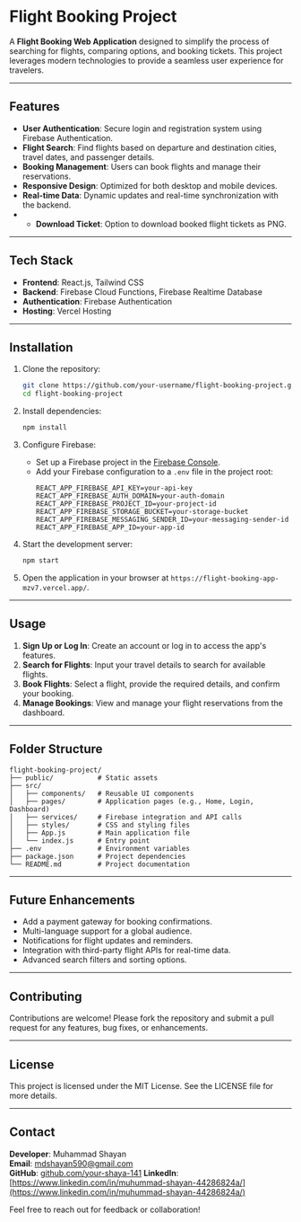 # Flight Booking Project

A **Flight Booking Web Application** designed to simplify the process of searching for flights, comparing options, and booking tickets. This project leverages modern technologies to provide a seamless user experience for travelers.

---

## Features

- **User Authentication**: Secure login and registration system using Firebase Authentication.
- **Flight Search**: Find flights based on departure and destination cities, travel dates, and passenger details.
- **Booking Management**: Users can book flights and manage their reservations.
- **Responsive Design**: Optimized for both desktop and mobile devices.
- **Real-time Data**: Dynamic updates and real-time synchronization with the backend.
- - **Download Ticket**: Option to download booked flight tickets as PNG.

---

## Tech Stack

- **Frontend**: React.js, Tailwind CSS
- **Backend**: Firebase Cloud Functions, Firebase Realtime Database
- **Authentication**: Firebase Authentication
- **Hosting**: Vercel Hosting

---

## Installation

1. Clone the repository:
   ```bash
   git clone https://github.com/your-username/flight-booking-project.git
   cd flight-booking-project
   ```

2. Install dependencies:
   ```bash
   npm install
   ```

3. Configure Firebase:
   - Set up a Firebase project in the [Firebase Console](https://console.firebase.google.com/).
   - Add your Firebase configuration to a `.env` file in the project root:
     ```env
     REACT_APP_FIREBASE_API_KEY=your-api-key
     REACT_APP_FIREBASE_AUTH_DOMAIN=your-auth-domain
     REACT_APP_FIREBASE_PROJECT_ID=your-project-id
     REACT_APP_FIREBASE_STORAGE_BUCKET=your-storage-bucket
     REACT_APP_FIREBASE_MESSAGING_SENDER_ID=your-messaging-sender-id
     REACT_APP_FIREBASE_APP_ID=your-app-id
     ```

4. Start the development server:
   ```bash
   npm start
   ```

5. Open the application in your browser at `https://flight-booking-app-mzv7.vercel.app/`.

---

## Usage

1. **Sign Up or Log In**: Create an account or log in to access the app's features.
2. **Search for Flights**: Input your travel details to search for available flights.
3. **Book Flights**: Select a flight, provide the required details, and confirm your booking.
4. **Manage Bookings**: View and manage your flight reservations from the dashboard.

---

## Folder Structure

```plaintext
flight-booking-project/
├── public/           # Static assets
├── src/
│   ├── components/   # Reusable UI components
│   ├── pages/        # Application pages (e.g., Home, Login, Dashboard)
│   ├── services/     # Firebase integration and API calls
│   ├── styles/       # CSS and styling files
│   ├── App.js        # Main application file
│   └── index.js      # Entry point
├── .env              # Environment variables
├── package.json      # Project dependencies
└── README.md         # Project documentation
```

---

## Future Enhancements

- Add a payment gateway for booking confirmations.
- Multi-language support for a global audience.
- Notifications for flight updates and reminders.
- Integration with third-party flight APIs for real-time data.
- Advanced search filters and sorting options.

---

## Contributing

Contributions are welcome! Please fork the repository and submit a pull request for any features, bug fixes, or enhancements.

---

## License

This project is licensed under the MIT License. See the LICENSE file for more details.

---

## Contact

**Developer**: Muhammad Shayan  
**Email**: [mdshayan590@gmail.com](mailto:mdshayan590@gmail.com)  
**GitHub**: [github.com/your-shaya-141](https://github.com/shaya-141)
**LinkedIn**: [https://www.linkedin.com/in/muhummad-shayan-44286824a/](https://www.linkedin.com/in/muhummad-shayan-44286824a/)

Feel free to reach out for feedback or collaboration!

